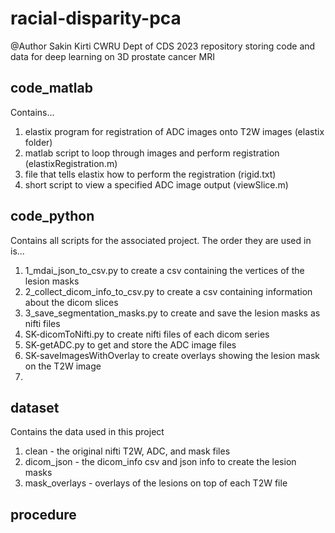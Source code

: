 # racial-disparity-pca

@Author Sakin Kirti CWRU Dept of CDS 2023
repository storing code and data for deep learning on 3D prostate cancer MRI

## code_matlab
Contains...
1. elastix program for registration of ADC images onto T2W images (elastix folder)
2. matlab script to loop through images and perform registration (elastixRegistration.m)
3. file that tells elastix how to perform the registration (rigid.txt)
4. short script to view a specified ADC image output (viewSlice.m)

## code_python
Contains all scripts for the associated project. The order they are used in is...
1. 1_mdai_json_to_csv.py to create a csv containing the vertices of the lesion masks
2. 2_collect_dicom_info_to_csv.py to create a csv containing information about the dicom slices
3. 3_save_segmentation_masks.py to create and save the lesion masks as nifti files
4. SK-dicomToNifti.py to create nifti files of each dicom series
5. SK-getADC.py to get and store the ADC image files
6. SK-saveImagesWithOverlay to create overlays showing the lesion mask on the T2W image
7. 

## dataset
Contains the data used in this project
1. clean - the original nifti T2W, ADC, and mask files
2. dicom_json - the dicom_info csv and json info to create the lesion masks
3. mask_overlays - overlays of the lesions on top of each T2W file

## procedure

